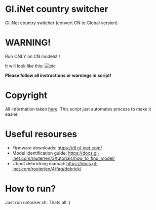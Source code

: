 # Gl.iNet country switcher
Gl.iNet country switcher (convert CN to Global version)
# WARNING!
Run ONLY on CN models!!!

It will look like this:
![pic](https://github.com/mrgenius45/gl-country-switcher/assets/170717298/66dc031e-6b6d-4329-9997-f92da9570506)

**Please follow all instructiuns or warnings in script!**

# Copyright
All information taken [here](https://forum.openwrt.org/t/converting-gl-inet-mt3000-beryl-ax-from-cn-to-global/165159/4). This script just automates process to make it easier.

# Useful resourses
- Firmware downloads: https://dl.gl-inet.com/
- Model identification guide: https://docs.gl-inet.com/router/en/3/tutorials/how_to_find_model/
- Uboot debricking manual: https://docs.gl-inet.com/router/en/4/faq/debrick/

# How to run?
Just run unlocker.sh. Thats all :)
